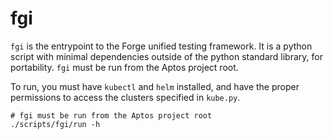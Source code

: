 # fgi

`fgi` is the entrypoint to the Forge unified testing framework. It is a python script with minimal dependencies outside of the python standard library, for portability. `fgi` must be run from the Aptos project root.

To run, you must have `kubectl` and `helm` installed, and have the proper permissions to access the clusters specified in `kube.py`.

```
# fgi must be run from the Aptos project root
./scripts/fgi/run -h
```
